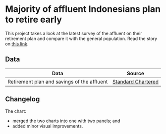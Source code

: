 # Majority of affluent Indonesians plan to retire early

This project takes a look at the latest survey of the affluent on their retirement plan and compare it with the general population. Read the story on [this link](https://www.thejakartapost.com/business/2021/12/10/majority-of-affluent-indonesians-plan-to-retire-early.html).


## Data

Data | Source |  
---- | ------ |  
Retirement plan and savings of the affluent | [Standard Chartered](https://www.sc.com/en/banking/driving-wealth-prosperity/wealth-expectancy-report-2021/) |  


## Changelog

The chart:
- merged the two charts into one with two panels; and  
- added minor visual improvements.
